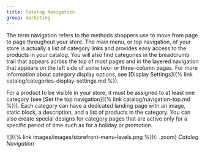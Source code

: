 ```yaml
---
title: Catalog Navigation
group: marketing
---
```


The term navigation refers to the methods shoppers use to move from page to page throughout your store. The main menu, or top navigation, of your store is actually a list of category links and provides easy access to the products in your catalog. You will also find categories in the breadcrumb trail that appears across the top of most pages and in the layered navigation that appears on the left side of some two- or three-column pages. For more information about category display options, see [Display Settings]({% link catalog/categories-display-settings.md %}).

For a product to be visible in your store, it must be assigned to at least one category (see [Set the top navigation]({% link catalog/navigation-top.md %})). Each category can have a dedicated landing page with an image, static block, a description, and a list of products in the category. You can also create special designs for category pages that are active only for a specific period of time such as for a holiday or promotion.

![]({% link images/images/storefront-menu-levels.png %}){: .zoom}
_Catalog Navigation_
